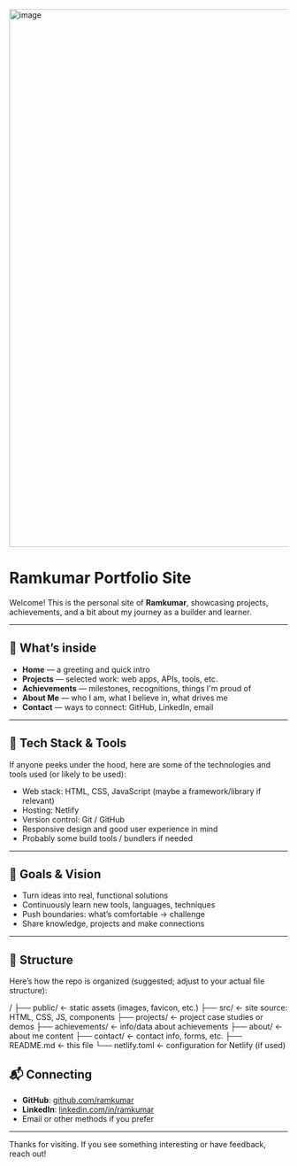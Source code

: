 <img width="1919" height="972" alt="image" src="https://ramkumarinfo.netlify.app/" />



# Ramkumar Portfolio Site

Welcome! This is the personal site of **Ramkumar**, showcasing projects, achievements, and a bit about my journey as a builder and learner.

---

## 🚀 What’s inside

- **Home** — a greeting and quick intro  
- **Projects** — selected work: web apps, APIs, tools, etc.  
- **Achievements** — milestones, recognitions, things I'm proud of  
- **About Me** — who I am, what I believe in, what drives me  
- **Contact** — ways to connect: GitHub, LinkedIn, email  

---

## 🔧 Tech Stack & Tools

If anyone peeks under the hood, here are some of the technologies and tools used (or likely to be used):

- Web stack: HTML, CSS, JavaScript (maybe a framework/library if relevant)  
- Hosting: Netlify  
- Version control: Git / GitHub  
- Responsive design and good user experience in mind  
- Probably some build tools / bundlers if needed  

---

## 🎯 Goals & Vision

- Turn ideas into real, functional solutions  
- Continuously learn new tools, languages, techniques  
- Push boundaries: what’s comfortable → challenge  
- Share knowledge, projects and make connections  

---

## 📂 Structure

Here’s how the repo is organized (suggested; adjust to your actual file structure):

/
├── public/ ← static assets (images, favicon, etc.)
├── src/ ← site source: HTML, CSS, JS, components
├── projects/ ← project case studies or demos
├── achievements/ ← info/data about achievements
├── about/ ← about me content
├── contact/ ← contact info, forms, etc.
├── README.md ← this file
└── netlify.toml ← configuration for Netlify (if used)

## 📬 Connecting

- **GitHub**: [github.com/ramkumar](https://github.com/ramkumar)  
- **LinkedIn**: [linkedin.com/in/ramkumar](https://www.linkedin.com)  
- Email or other methods if you prefer  



---

Thanks for visiting. If you see something interesting or have feedback, reach out!  
